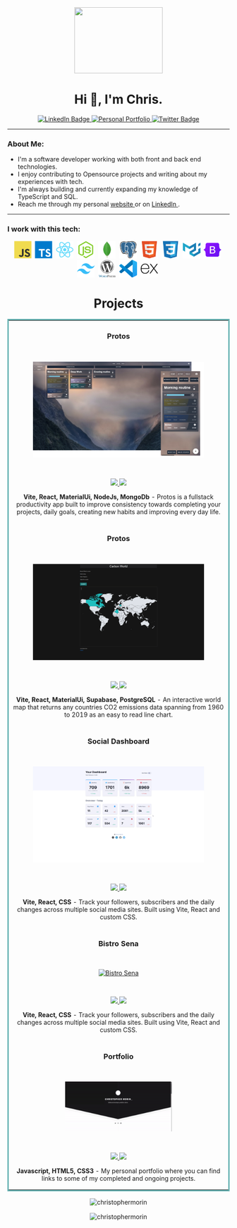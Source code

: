 <div id="header" align="center">
    <img src="https://media.giphy.com/media/usoDrVmV7nR0FSPdrt/giphy.gif" width="200" height="150"/>
</div>
<h1 align="center">
    Hi 👋, I'm Chris.
</h1>
<div id="badges" align="center">
    <a href="https://www.linkedin.com/in/chrisjmorin/" target="_blank">
        <img src="https://img.shields.io/badge/LinkedIn-blue?logo=linkedin&logoColor=white&style=for-the-badge" alt="LinkedIn Badge"/>
    </a>
    <a href="https://chrismorin.netlify.app/" target="_blank">
        <img src="https://img.shields.io/badge/Portfolio-red?&style=for-the-badge" alt="Personal Portfolio" />
    </a>
    <a href="https://twitter.com/longhumans" target="_blank">
        <img src="https://img.shields.io/badge/Twitter-blue?logo=twitter&logoColor=white&style=for-the-badge" alt="Twitter Badge" />
    </a>
</div>

---

### About Me:
- I'm a software developer working with both front and back end technologies.
- I enjoy contributing to Opensource projects and writing about my experiences with tech.
- I'm always building and currently expanding my knowledge of TypeScript and SQL.
- Reach me through my personal <a href="https://chrismorin.netlify.app/"> website </a> or on <a href="https://www.linkedin.com/in/chrisjmorin/"> LinkedIn </a>.

---

### I work with this tech:
<div id="langTech" align="center">
      <img src="https://github.com/devicons/devicon/blob/1119b9f84c0290e0f0b38982099a2bd027a48bf1/icons/javascript/javascript-original.svg" title="JavaScript" alt="Javascript" width="40" height="40"/>&nbsp;
      <img src="https://github.com/devicons/devicon/blob/1119b9f84c0290e0f0b38982099a2bd027a48bf1/icons/typescript/typescript-original.svg" title="Typescript" alt="Typescript" width="40" height="40"/>&nbsp;
      <img src="https://github.com/devicons/devicon/blob/1119b9f84c0290e0f0b38982099a2bd027a48bf1/icons/react/react-original.svg" title="React" alt="React" width="40" height="40"/>&nbsp;
      <img src="https://github.com/devicons/devicon/blob/1119b9f84c0290e0f0b38982099a2bd027a48bf1/icons/nodejs/nodejs-original.svg" title="Nodejs" alt="Nodejs" width="40" height="40"/>&nbsp;  
      <img src="https://github.com/devicons/devicon/blob/1119b9f84c0290e0f0b38982099a2bd027a48bf1/icons/mongodb/mongodb-original.svg" title="MongoDB" alt="Mongodb" width="40" height="40"/>&nbsp;
    <img src="https://github.com/devicons/devicon/blob/1119b9f84c0290e0f0b38982099a2bd027a48bf1/icons/postgresql/postgresql-original.svg" title="PostgreSQL" alt="PostgreSQL" width="40" height="40"/>&nbsp;
      <img src="https://github.com/devicons/devicon/blob/1119b9f84c0290e0f0b38982099a2bd027a48bf1/icons/html5/html5-original.svg" title="HTML5" alt="HTML5" width="40" height="40" style="color: white"/>&nbsp;
      <img src="https://github.com/devicons/devicon/blob/1119b9f84c0290e0f0b38982099a2bd027a48bf1/icons/css3/css3-original.svg" title="CSS3" alt="CSS3" width="40" height="40" style="color: white"/>&nbsp;
    <img src="https://github.com/devicons/devicon/blob/1119b9f84c0290e0f0b38982099a2bd027a48bf1/icons/materialui/materialui-original.svg" title="MUI" alt="MUI" width="40" height="40" style="color: white"/>&nbsp;
      <img src="https://github.com/devicons/devicon/blob/1119b9f84c0290e0f0b38982099a2bd027a48bf1/icons/bootstrap/bootstrap-original.svg" title="Bootstrap" alt="Bootstrap" width="40" height="40" style="color: white"/>&nbsp;
      <img src="https://github.com/devicons/devicon/blob/1119b9f84c0290e0f0b38982099a2bd027a48bf1/icons/tailwindcss/tailwindcss-plain.svg" title="Tailwind" alt="Tailwind" width="40" height="40" style="color: white"/>&nbsp;
      <img src="https://github.com/devicons/devicon/blob/1119b9f84c0290e0f0b38982099a2bd027a48bf1/icons/wordpress/wordpress-original.svg" title="Wordpress" alt="Wordpress" width="40" height="40" style="color: white"/>&nbsp;
       <img src="https://github.com/devicons/devicon/blob/1119b9f84c0290e0f0b38982099a2bd027a48bf1/icons/vscode/vscode-original.svg" title="VS Code" alt="VS Code" width="40" height="40" style="color: white"/>&nbsp;
    <img src="https://github.com/devicons/devicon/blob/1119b9f84c0290e0f0b38982099a2bd027a48bf1/icons/express/express-original.svg" title="Express" alt="Express" width="40" height="40" style="color: white"/>&nbsp;
    
</div>



<!---<p align="center"> <a href="https://developer.mozilla.org/en-US/docs/Web/CSS" target="_blank" rel="noreferrer"> <img src="https://raw.githubusercontent.com/devicons/devicon/master/icons/css3/css3-original-wordmark.svg" alt="css3" width="40" height="40"/> </a> <a href="https://developer.mozilla.org/en-US/docs/Web/HTML" target="_blank" rel="noreferrer"> <img src="https://raw.githubusercontent.com/devicons/devicon/master/icons/html5/html5-original-wordmark.svg" alt="html5" width="40" height="40"/> </a> <a href="https://developer.mozilla.org/en-US/docs/Web/JavaScript" target="_blank" rel="noreferrer"> <img src="https://raw.githubusercontent.com/devicons/devicon/master/icons/javascript/javascript-original.svg" alt="javascript" width="40" height="40"/> </a> <a href="https://nodejs.org" target="_blank" rel="noreferrer"> <img src="https://raw.githubusercontent.com/devicons/devicon/master/icons/nodejs/nodejs-original-wordmark.svg" alt="nodejs" width="40" height="40"/> </a> <a href="https://reactjs.org/" target="_blank" rel="noreferrer"> <img src="https://raw.githubusercontent.com/devicons/devicon/master/icons/react/react-original-wordmark.svg" alt="react" width="40" height="40"/> </a>  </p> --->

<h1 align="center">Projects</h1>
<table bordercolor="#66b2b2">
    <tr>
        <td valign="top">
            <h3 align="center">Protos</h3>
            <br />
            <p align="center">
                <a href="https://protos.cyclic.app" target="_blank">
                    <img src="https://github.com/christophermorin/assets/blob/de52817c8314cfe848df50d463b120858e8d7a12/protos_demo_v2.png" alt="Protos" width="80%"/>
                </a>
            </p>
            <br />
            <p align="center">
                <a href="https://github.com/christophermorin/protos_V0" target="_blank">
                    <img src="https://img.shields.io/static/v1?label=|&message=REPO&color=23555f&style=plastic&logo=github&logo-color=white"/>
                </a>
                <a href="https://protos.cyclic.app">
                    <img src="https://img.shields.io/static/v1?label=|&message=WEBSITE&color=cdf998&style=plastic&logo=wordpress&logo-color=white"/>
                </a>
            </p>
            <p align="center">
                <strong>Vite, React, MaterialUi, NodeJs, MongoDb</strong> - Protos is a fullstack productivity app built to improve consistency towards completing your projects, daily goals, creating new habits and improving every day life.
            </p>
        </td>
    </tr>
    <tr>
        <td valign="top">
            <h3 align="center">Protos</h3>
            <br />
            <p align="center">
                <a href="https://carbonworld.vercel.app/" target="_blank">
                    <img src="https://github.com/christophermorin/assets/blob/ed97653a5c7f21df07f6708b56f82ca842ee05aa/carbonworld.png" alt="Carbon World" width="80%"/>
                </a>
            </p>
            <br />
            <p align="center">
                <a href="https://github.com/christophermorin/carbonworld" target="_blank">
                    <img src="https://img.shields.io/static/v1?label=|&message=REPO&color=23555f&style=plastic&logo=github&logo-color=white"/>
                </a>
                <a href="https://carbonworld.vercel.app/">
                    <img src="https://img.shields.io/static/v1?label=|&message=WEBSITE&color=cdf998&style=plastic&logo=wordpress&logo-color=white"/>
                </a>
            </p>
            <p align="center">
                <strong>Vite, React, MaterialUi, Supabase, PostgreSQL</strong> - An interactive world map that returns any countries CO2 emissions data spanning from 1960 to 2019 as an easy to read line chart.
            </p>
        </td>
    </tr>
    <tr>
        <td valign="top">
            <h3 align="center">Social Dashboard</h3>
            <br />
            <p align="center">
                <a href="https://react-social-dashboard.netlify.app/" target="_blank">
                    <img src="https://github.com/christophermorin/assets/blob/86be6bba3d98e410d64a6ca9136870f1ce30bda3/react-social-dashboard.gif" alt="Social Dashboard" width="80%"/>
                </a>
            </p>
            <br />
            <p align="center">
                <a href="https://github.com/christophermorin/react-social-dashboard" target="_blank">
                    <img src="https://img.shields.io/static/v1?label=|&message=REPO&color=23555f&style=plastic&logo=github&logo-color=white"/>
                </a>
                <a href="https://react-social-dashboard.netlify.app/">
                    <img src="https://img.shields.io/static/v1?label=|&message=WEBSITE&color=cdf998&style=plastic&logo=wordpress&logo-color=white"/>
                </a>
            </p>
            <p align="center">
                <strong>Vite, React, CSS</strong> - Track your followers, subscribers and the daily changes across multiple social media sites. Built using Vite, React and custom CSS.
            </p>
        </td>
    </tr>
     <tr>
        <td valign="top">
            <h3 align="center">Bistro Sena</h3>
            <br />
            <p align="center">
                <a href="https://bistrosena.netlify.app" target="_blank">
                    <img src="https://github.com/christophermorin/assets/blob/a6689edd58f68fc8877fc9393c3a6833911aef55/ezgif.com-gif-maker.gif" alt="Bistro Sena" width="80%"/>
                </a>
            </p>
            <br />
            <p align="center">
                <a href="https://github.com/christophermorin/bistro_sena" target="_blank">
                    <img src="https://img.shields.io/static/v1?label=|&message=REPO&color=23555f&style=plastic&logo=github&logo-color=white"/>
                </a>
                <a href="https://bistrosena.netlify.app/">
                    <img src="https://img.shields.io/static/v1?label=|&message=WEBSITE&color=cdf998&style=plastic&logo=wordpress&logo-color=white"/>
                </a>
            </p>
            <p align="center">
                <strong>Vite, React, CSS</strong> - Track your followers, subscribers and the daily changes across multiple social media sites. Built using Vite, React and custom CSS.
            </p>
        </td>
    </tr>
     <tr>
        <td valign="top">
            <h3 align="center">Portfolio</h3>
            <br />
            <p align="center">
                <a href="https://chrismorin.netlify.app/" target="_blank">
                    <img src="https://github.com/christophermorin/assets/blob/99e80408635aea63a0cf504084c4b07e54158584/portfolio.gif" alt="Portfolio" width="50%"/>
                </a>
            </p>
            <br />
            <p align="center">
                <a href="https://github.com/christophermorin/port_reason" target="_blank">
                    <img src="https://img.shields.io/static/v1?label=|&message=REPO&color=23555f&style=plastic&logo=github&logo-color=white"/>
                </a>
                <a href="https://chrismorin.netlify.app/">
                    <img src="https://img.shields.io/static/v1?label=|&message=WEBSITE&color=cdf998&style=plastic&logo=wordpress&logo-color=white"/>
                </a>
            </p>
            <p align="center">
                <strong>Javascript, HTML5, CSS3</strong> - My personal portfolio where you can find links to some of my completed and ongoing projects.
            </p>
        </td>
    </tr>
 
  
  
</table>

<p align="center"><img align="center" src="https://github-readme-stats.vercel.app/api/top-langs?username=christophermorin&show_icons=true&locale=en&layout=compact" alt="christophermorin" /></p>

<p align="center"><img align="center" src="https://github-readme-streak-stats.herokuapp.com/?user=christophermorin&" alt="christophermorin" /></p>

